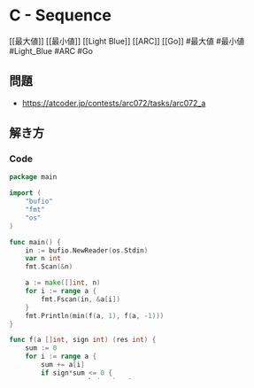 # C - Sequence
[[最大値]] [[最小値]] [[Light Blue]] [[ARC]] [[Go]]
#最大値 #最小値 #Light_Blue #ARC #Go 

## 問題
- https://atcoder.jp/contests/arc072/tasks/arc072_a

## 解き方
### Code
```go
package main

import (
	"bufio"
	"fmt"
	"os"
)

func main() {
	in := bufio.NewReader(os.Stdin)
	var n int
	fmt.Scan(&n)

	a := make([]int, n)
	for i := range a {
		fmt.Fscan(in, &a[i])
	}
	fmt.Println(min(f(a, 1), f(a, -1)))
}

func f(a []int, sign int) (res int) {
	sum := 0
	for i := range a {
		sum += a[i]
		if sign*sum <= 0 {
			res += abs(sum) + 1
			sum = sign
		}
		sign *= -1
	}
	return res
}

func abs(a int) int {
	if a < 0 {
		return -a
	}
	return a
}

func min(a, b int) int {
	if a < b {
		return a
	}
	return b
}
```
